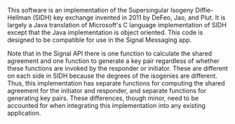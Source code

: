 This software is an implementation of the Supersingular Isogeny Diffie-Hellman (SIDH) key
exchange invented in 2011 by DeFeo, Jao, and Plut. It is largely a Java translation of
Microsoft's C language implementation of SIDH except that the Java implementation is
object oriented. This code is designed to be compatible for use in the Signal Messaging
app.

Note that in the Signal API there is one function to calculate the shared agreement and
one function to generate a key pair regardless of whether these functions are invoked by
the responder or initiator. These are different on each side in SIDH because the degrees of
the isogenies are different. Thus, this implementation has separate functions for computing
the shared agreement for the initiator and responder, and separate functions for generating
key pairs. These differences, though minor, need to be accounted for when integrating this
implementation into any existing application.
